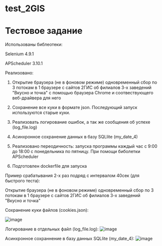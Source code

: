 # test_2GIS
# Тестовое задание
Использованы библеотеки: 

Selenium 4.9.1

APScheduler 3.10.1

Реализовано:

1. Открытие браузера (не в фоновом режиме) одновременный сбор по 3 потокам в 1 браузере с сайтов 2ГИС об филиалов 3-х заведений "Вкусно и точка" с помощью браузера Chrome и соотвествующего веб-драйвера для него

2. Сохранение все куки в формате json. Последующий запуск используются старые куки. 

3. Реализовать логирование ошибок, а так же сообщения об успехе (log_file.log)

4. Асинхронное сохранение данных в базу SQLlite (my_date_4) 

5. Реализовано переодичность: запуска программы каждый час с 9:00 до 18:00 с
понедельника по пятницу. При помощи биболетки APScheduler

6. Подготовлен dockerfile для запуска

Пример срабатывания 2-х раз подряд с интервалом 40сек (для быстрого теста):

Открытие браузера (не в фоновом режиме) одновременный сбор по 3 потокам в 1 браузере с сайтов 2ГИС об филиалов 3-х заведений "Вкусно и точка"

Сохранение куки файлов (cookies.json):

![image](https://github.com/timahols/test_2GIS/assets/117768695/3bfee2c3-f6b5-4782-987e-5fec5d95fff7)

Логирование в отдельных файл (log_file.log):
![image](https://github.com/timahols/test_2GIS/assets/117768695/8c749793-c43a-4e5a-b237-6fcbc97818f1)

Асинхронное сохраннение в базу данных SQLlite (my_date_4):
![image](https://github.com/timahols/test_2GIS/assets/117768695/3fafc5f8-7a80-4a45-ba82-cf428534d6a0)
